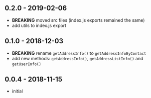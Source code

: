 ## 0.2.0 - 2019-02-06
- **BREAKING** moved src files (index.js exports remained the same)
- add utils to index.js export

## 0.1.0 - 2018-12-03
- **BREAKING** rename `getAddressInfo()` to `getAddressInfoByContact`
- add new methods: `getAddressInfo()`, `getAddressListInfo()` and `getUserInfo()`

## 0.0.4 - 2018-11-15
- initial
